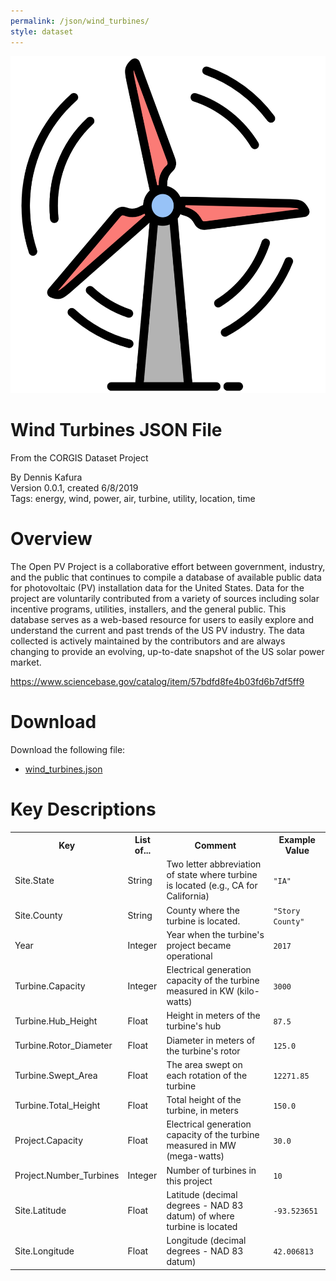 ```yaml
---
permalink: /json/wind_turbines/
style: dataset
---
```


<img class="img-thumbnail float-right"
     src="/images/datasets/wind-turbines.png"
     alt="wind turbines icon"
     role="presentation">

# Wind Turbines JSON File

<p class='lead'>From the CORGIS Dataset Project</p>

<span class='text-muted'>By Dennis Kafura</span><br>
<span class='text-muted'>Version 0.0.1, created 6/8/2019</span><br>
<span class='text-muted'>Tags: energy, wind, power, air, turbine, utility, location, time</span>

# Overview

The Open PV Project is a collaborative effort between government, industry, and the public that continues to compile a database of available public data for photovoltaic (PV) installation data for the United States. Data for the project are voluntarily contributed from a variety of sources including solar incentive programs, utilities, installers, and the general public. This database serves as a web-based resource for users to easily explore and understand the current and past trends of the US PV industry. The data collected is actively maintained by the contributors and are always changing to provide an evolving, up-to-date snapshot of the US solar power market.


<https://www.sciencebase.gov/catalog/item/57bdfd8fe4b03fd6b7df5ff9>




# Download

Download the following file:

* <a href='../../datasets/json/wind_turbines/wind_turbines.json' download>wind_turbines.json <span class="fas fa-download"></span></a>

# Key Descriptions
    
<table class='table table-condensed table-striped table-bordered table-hover'>
<tr>
    <th class=''>Key</th>
    <th class=''>List of...</th>
    <th class=''>Comment</th>
    <th class=''>Example Value</th>
</tr>

<tr>
    <td>Site.State</td>
    <td>String</td> 
    <td>Two letter abbreviation of state where turbine is located (e.g., CA for California)</td>
    <td><code>"IA"</code></td>
</tr>

<tr>
    <td>Site.County</td>
    <td>String</td> 
    <td>County where the turbine is located.</td>
    <td><code>"Story County"</code></td>
</tr>

<tr>
    <td>Year</td>
    <td>Integer</td> 
    <td>Year when the turbine's project became operational</td>
    <td><code>2017</code></td>
</tr>

<tr>
    <td>Turbine.Capacity</td>
    <td>Integer</td> 
    <td>Electrical generation capacity of the turbine measured in KW (kilo-watts)</td>
    <td><code>3000</code></td>
</tr>

<tr>
    <td>Turbine.Hub_Height</td>
    <td>Float</td> 
    <td>Height in meters of the turbine's hub</td>
    <td><code>87.5</code></td>
</tr>

<tr>
    <td>Turbine.Rotor_Diameter</td>
    <td>Float</td> 
    <td>Diameter in meters of the turbine's rotor</td>
    <td><code>125.0</code></td>
</tr>

<tr>
    <td>Turbine.Swept_Area</td>
    <td>Float</td> 
    <td>The area swept on each rotation of the turbine</td>
    <td><code>12271.85</code></td>
</tr>

<tr>
    <td>Turbine.Total_Height</td>
    <td>Float</td> 
    <td>Total height of the turbine, in meters</td>
    <td><code>150.0</code></td>
</tr>

<tr>
    <td>Project.Capacity</td>
    <td>Float</td> 
    <td>Electrical generation capacity of the turbine measured in MW (mega-watts)</td>
    <td><code>30.0</code></td>
</tr>

<tr>
    <td>Project.Number_Turbines</td>
    <td>Integer</td> 
    <td>Number of turbines in this project</td>
    <td><code>10</code></td>
</tr>

<tr>
    <td>Site.Latitude</td>
    <td>Float</td> 
    <td>Latitude (decimal degrees - NAD 83 datum) of where turbine is located</td>
    <td><code>-93.523651</code></td>
</tr>

<tr>
    <td>Site.Longitude</td>
    <td>Float</td> 
    <td>Longitude (decimal degrees - NAD 83 datum)</td>
    <td><code>42.006813</code></td>
</tr>

</table>